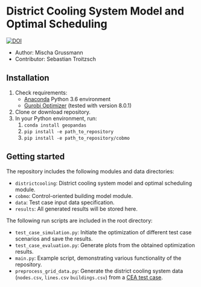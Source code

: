 # District Cooling System Model and Optimal Scheduling

[![DOI](https://zenodo.org/badge/218257415.svg)](https://zenodo.org/badge/latestdoi/218257415)

- Author: Mischa Grussmann
- Contributor: Sebastian Troitzsch

## Installation

1. Check requirements:
    - [Anaconda](https://www.anaconda.com/distribution) Python 3.6 environment
    - [Gurobi Optimizer](http://www.gurobi.com/) (tested with version 8.0.1)
2. Clone or download repository.
3. In your Python environment, run:
    1. `conda install geopandas`
    2. `pip install -e path_to_repository`
    3. `pip install -e path_to_repository/cobmo`

## Getting started

The repository includes the following modules and data directories:

- `districtcooling`: District cooling system model and optimal scheduling module.
- `cobmo`: Control-oriented building model module.
- `data`: Test case input data specification.
- `results`: All generated results will be stored here.

The following run scripts are included in the root directory:

- `test_case_simulation.py`: Initiate the optimization of different test case scenarios and save the results.
- `test_case_evaluation.py`: Generate plots from the obtained optimization results.
- `main.py`: Example script, demonstrating various functionality of the repository.
- `preprocess_grid_data.py`: Generate the district cooling system data (`nodes.csv`, `lines.csv` `buildings.csv`) from a [CEA test case](https://github.com/architecture-building-systems/CityEnergyAnalyst/tree/v2.25/cea/examples).

